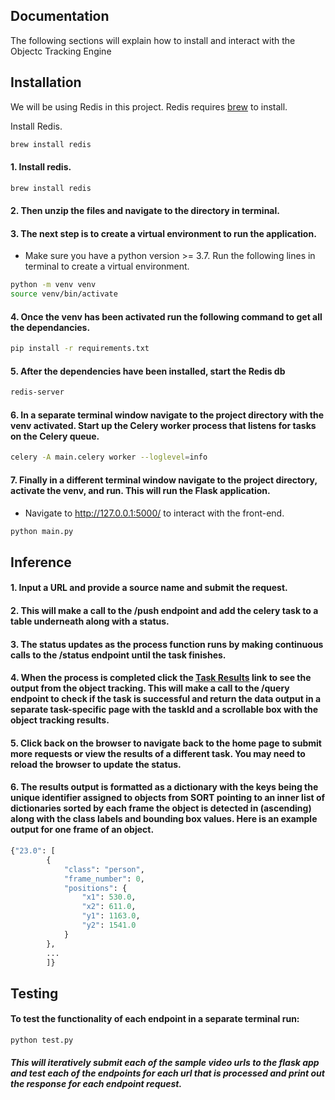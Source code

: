 ## Documentation

The following sections will explain how to install and interact with the Objectc Tracking Engine

## Installation
We will be using Redis in this project.
Redis requires [brew](https://brew.sh/) to install.

Install Redis.
```sh
brew install redis
```
#### 1. Install redis. 
```bash
brew install redis
```
#### 2. Then unzip the files and navigate to the directory in terminal.
#### 3. The next step is to create a virtual environment to run the application.
  - Make sure you have a python version >= 3.7. Run the following lines in terminal to create a virtual environment.
```bash
python -m venv venv
source venv/bin/activate
```
#### 4. Once the venv has been activated run the following command to get all the dependancies. 
```bash
pip install -r requirements.txt
```
#### 5. After the dependencies have been installed, start the Redis db
```bash
redis-server
```
#### 6. In a separate terminal window navigate to the project directory with the venv activated. Start up the Celery worker process that listens for tasks on the Celery queue.
```bash
celery -A main.celery worker --loglevel=info
```
#### 7. Finally in a different terminal window navigate to the project directory, activate the venv, and run. This will run the Flask application. 
- Navigate to http://127.0.0.1:5000/ to interact with the front-end. 
```bash
python main.py
```
## Inference
#### 1. Input a URL and provide a source name and submit the request. 
#### 2. This will make a call to the **/push** endpoint and add the celery task to a table underneath along with a status.
#### 3. The status updates as the process function runs by making continuous calls to the **/status** endpoint until the task finishes. 
#### 4. When the process is completed click the <u>Task Results</u> link to see the output from the object tracking. This will make a call to the **/query** endpoint to check if the task is successful and return the data output in a separate task-specific page with the taskId and a scrollable box with the object tracking results. 
#### 5. Click back on the browser to navigate back to the home page to submit more requests or view the results of a different task. You may need to reload the browser to update the status.
#### 6. The results output is formatted as a dictionary with the keys being the unique identifier assigned to objects from SORT pointing to an inner list of dictionaries sorted by each frame the object is detected in (ascending) along with the class labels and bounding box values. Here is an example output for one frame of an object.
```python
{"23.0": [
        {
            "class": "person",
            "frame_number": 0,
            "positions": {
                "x1": 530.0,
                "x2": 611.0,
                "y1": 1163.0,
                "y2": 1541.0
            }
        },
        ...
        ]}
```

## Testing
#### To test the functionality of each endpoint in a separate terminal run:
```bash
python test.py
```
##### This will iteratively submit each of the sample video urls to the flask app and test each of the endpoints for each url that is processed and print out the response for each endpoint request.

